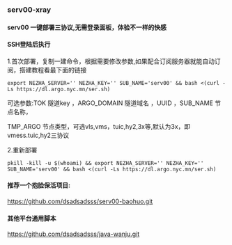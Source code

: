 ### serv00-xray

#### serv00 一键部署三协议,无需登录面板，体验不一样的快感

#### SSH登陆后执行

1.首次部署，复制一建命令，根据需要修改参数,如果配合订阅服务器就能自动订阅，搭建教程看最下面的链接
```
export NEZHA_SERVER='' NEZHA_KEY='' SUB_NAME='serv00' && bash <(curl -Ls https://dl.argo.nyc.mn/ser.sh)
```
可选参数:TOK 隧道key ，ARGO_DOMAIN 隧道域名 ，UUID ，SUB_NAME 节点名称，

TMP_ARGO 节点类型，可选vls,vms，tuic,hy2,3x等,默认为3x，即vmess.tuic,hy2三协议

2.重新部署
```
pkill -kill -u $(whoami) && export NEZHA_SERVER='' NEZHA_KEY='' SUB_NAME='serv00' && bash <(curl -Ls https://dl.argo.nyc.mn/ser.sh)
```

#### 推荐一个抱脸保活项目:

https://github.com/dsadsadsss/serv00-baohuo.git

#### 其他平台通用脚本

https://github.com/dsadsadsss/java-wanju.git
